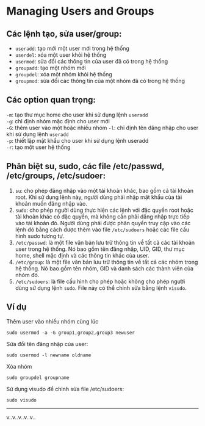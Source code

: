 # Managing Users and Groups
## Các lệnh tạo, sửa user/group:

- `useradd`: tạo mới một user mới trong hệ thống
- `userdel`: xóa một user khỏi hệ thống
- `usermod`: sửa đổi các thông tin của user đã có trong hệ thống
- `groupadd`: tạo một nhóm mới
- `groupdel`: xóa một nhóm khỏi hệ thống
- `groupmod`: sửa đổi các thông tin của một nhóm đã có trong hệ thống
## Các option quan trọng:
`-m`: tạo thư mục home cho user khi sử dụng lệnh `useradd`  
`-g`: chỉ định nhóm mặc định cho user mới   
`-G`: thêm user vào một hoặc nhiều nhóm 
`-l`: chỉ định tên đăng nhập cho user khi sử dụng lệnh `useradd`    
`-p`: thiết lập mật khẩu cho user khi sử dụng lệnh useradd  
`-r`: tạo một user hệ thống 
## Phân biệt su, sudo, các file /etc/passwd, /etc/groups, /etc/sudoer:
1. `su`: cho phép đăng nhập vào một tài khoản khác, bao gồm cả tài khoản root. Khi sử dụng lệnh này, người dùng phải nhập mật khẩu của tài khoản muốn đăng nhập vào.     
2. `sudo`: cho phép người dùng thực hiện các lệnh với đặc quyền root hoặc tài khoản khác có đặc quyền, mà không cần phải đăng nhập trực tiếp vào tài khoản đó. Người dùng phải được phân quyền truy cập vào các lệnh đó bằng cách được thêm vào file `/etc/sudoers` hoặc các file cấu hình sudo tương tự.
3. `/etc/passwd`: là một file văn bản lưu trữ thông tin về tất cả các tài khoản user trong hệ thống. Nó bao gồm tên đăng nhập, UID, GID, thư mục home, shell mặc định và các thông tin khác của user.
4. `/etc/group`: là một file văn bản lưu trữ thông tin về tất cả các nhóm trong hệ thống. Nó bao gồm tên nhóm, GID và danh sách các thành viên của nhóm đó.
5. `/etc/sudoers`: là file cấu hình cho phép hoặc không cho phép người dùng sử dụng lệnh `sudo`. File này có thể chỉnh sửa bằng lệnh `visudo`.

## Ví dụ

Thêm user vào nhiều nhóm cùng lúc
```
sudo usermod -a -G group1,group2,group3 newuser
```
Sửa đổi tên đăng nhập của user:
```
sudo usermod -l newname oldname
```
Xóa nhóm
```
sudo groupdel groupname
```
Sử dụng visudo để chỉnh sửa file /etc/sudoers:
```
sudo visudo
```
----------------------------
v..v..v..v..v..

